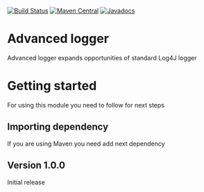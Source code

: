 [![Build Status](https://travis-ci.org/rkonovalov/advancedlogger.svg?branch=master)](https://travis-ci.org/rkonovalov/jsonignore)
[![Maven Central](https://maven-badges.herokuapp.com/maven-central/com.github.rkonovalov/advancedlogger/badge.svg?style=blue)](https://maven-badges.herokuapp.com/maven-central/com.github.rkonovalov/advancedlogger/)
[![Javadocs](http://www.javadoc.io/badge/com.github.rkonovalov/advancedlogger.svg)](http://www.javadoc.io/doc/com.github.rkonovalov/advancedlogger)

# Advanced logger
Advanced logger expands opportunities of standard Log4J logger

# Getting started
For using this module you need to follow for next steps

## Importing dependency
If you are using Maven you need add next dependency


## Version 1.0.0
Initial release
